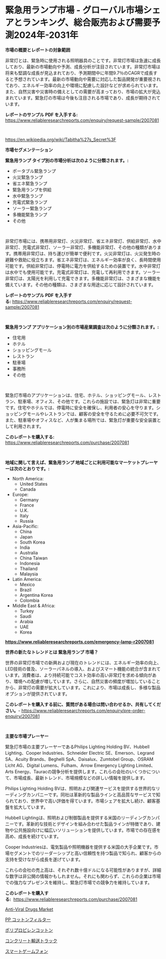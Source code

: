 <p><h1>緊急用ランプ市場 - グローバル市場シェアとランキング、総合販売および需要予測2024年-2031年</h1></p><p><strong>市場の概要とレポートの対象範囲</strong></p>
<p><p>非常灯とは、緊急時に使用される照明器具のことです。非常灯市場は急速に成長しており、最新の市場動向や予測、成長分析が注目されています。非常灯市場は将来も堅調な成長が見込まれており、予測期間中に年間9.7％のCAGRで成長すると予想されています。最新の市場動向や需要に対応した製品開発が重要視されており、エネルギー効率の向上や環境に配慮した設計などが求められています。また、自然災害や災害時の備えとしての需要が高まっており、市場の拡大が見込まれています。緊急灯の市場は今後も注目される市場であり、成長が期待されています。</p></p>
<p><strong>レポートのサンプル PDF を入手する:</strong> <a href="https://www.reliableresearchreports.com/enquiry/request-sample/2007081">https://www.reliableresearchreports.com/enquiry/request-sample/2007081</a></p>
<p>&nbsp;</p>
<p><a href="https://en.wikipedia.org/wiki/Tabitha%27s_Secret%3F">https://en.wikipedia.org/wiki/Tabitha%27s_Secret%3F</a></p>
<p><strong>市場セグメンテーション</strong></p>
<p><strong>緊急用ランプ タイプ別の市場分析は次のように分類されます。:</strong></p>
<p><ul><li>ポータブル緊急ランプ</li><li>火災緊急ランプ</li><li>省エネ緊急ランプ</li><li>緊急用ランプを供給</li><li>水中緊急ランプ</li><li>充電式緊急ランプ</li><li>ソーラー緊急ランプ</li><li>多機能緊急ランプ</li><li>その他</li></ul></p>
<p>&nbsp;</p>
<p><p>非常灯市場には、携帯用非常灯、火災非常灯、省エネ非常灯、供給非常灯、水中非常灯、充電式非常灯、ソーラー非常灯、多機能非常灯、その他の種類があります。携帯用非常灯は、持ち運びが簡単で便利です。火災非常灯は、火災発生時の避難や救助に役立ちます。省エネ非常灯は、エネルギー効率が良く、長時間使用可能です。供給非常灯は、停電時に電力を供給するための装置です。水中非常灯は水中でも使用可能です。充電式非常灯は、充電して再利用できます。ソーラー非常灯は、太陽光を利用して充電できます。多機能非常灯は、さまざまな機能を備えています。その他の種類は、さまざまな用途に応じて設計されています。</p></p>
<p><strong>レポートのサンプル PDF を入手する:</strong>&nbsp;<a href="https://www.reliableresearchreports.com/enquiry/request-sample/2007081">https://www.reliableresearchreports.com/enquiry/request-sample/2007081</a></p>
<p>&nbsp;</p>
<p><strong> 緊急用ランプ アプリケーション別の市場産業調査は次のように分類されます。:</strong></p>
<p><ul><li>住宅用</li><li>ホテル</li><li>ショッピングモール</li><li>レストラン</li><li>駐車場</li><li>事務所</li><li>その他</li></ul></p>
<p>&nbsp;</p>
<p><p>緊急灯市場のアプリケーションは、住宅、ホテル、ショッピングモール、レストラン、駐車場、オフィス、その他です。これらの施設では、緊急灯は非常に重要です。住宅やホテルでは、停電時に安全を確保し、利用者の安心を守ります。ショッピングモールやレストランでは、顧客の安全を守るために必要不可欠です。また、駐車場やオフィスなど、人が集まる場所では、緊急灯が重要な安全装置として利用されます。</p></p>
<p><strong>このレポートを購入する:</strong>&nbsp; <a href="https://www.reliableresearchreports.com/purchase/2007081">https://www.reliableresearchreports.com/purchase/2007081</a></p>
<p>&nbsp;</p>
<p><strong>地域に関して言えば、緊急用ランプ 地域ごとに利用可能なマーケットプレーヤーは次のとおりです。:</strong></p>
<p><ul>
    <li>
        North America:
        <ul>
            <li>United States</li>
            <li>Canada</li>
        </ul>
    </li>
    <li>
        Europe:
        <ul>
            <li>Germany</li>
            <li>France</li>
            <li>U.K.</li>
            <li>Italy</li>
            <li>Russia</li>
        </ul>
    </li>
    <li>
        Asia-Pacific:
        <ul>
            <li>China</li>
            <li>Japan</li>
            <li>South Korea</li>
            <li>India</li>
            <li>Australia</li>
            <li>China Taiwan</li>
            <li>Indonesia</li>
            <li>Thailand</li>
            <li>Malaysia</li>
        </ul>
    </li>
    <li>
        Latin America:
        <ul>
            <li>Mexico</li>
            <li>Brazil</li>
            <li>Argentina Korea</li>
            <li>Colombia</li>
        </ul>
    </li>
    <li>
        Middle East & Africa:
        <ul>
            <li>Turkey</li>
            <li>Saudi</li>
            <li>Arabia</li>
            <li>UAE</li>
            <li>Korea</li>
        </ul>
    </li>
    </ul></p>
<p><strong><a href="https://www.reliableresearchreports.com/emergency-lamp-r2007081">https://www.reliableresearchreports.com/emergency-lamp-r2007081</a></strong>&nbsp;</p>
<p><strong>世界の新たなトレンドとは 緊急用ランプ 市場？</strong></p>
<p><p>世界の非常灯市場での新興および現在のトレンドには、エネルギー効率の向上、LED技術の普及、ソーラーパネルの導入、およびスマート機能の統合が含まれています。消費者は、より持続可能でコスト効率の高い非常灯を求める傾向があり、環境への配慮が増しています。さらに、自然災害の頻度が増加していることから、非常灯の需要が拡大しています。これにより、市場は成長し、多様な製品オプションが提供されています。</p></p>
<p><strong>このレポートを購入する前に、質問がある場合は問い合わせるか、共有してください。</strong>- <a href="https://www.reliableresearchreports.com/enquiry/pre-order-enquiry/2007081">https://www.reliableresearchreports.com/enquiry/pre-order-enquiry/2007081</a></p>
<p>&nbsp;</p>
<p><strong>主要な市場プレーヤー</strong></p>
<p><p>緊急灯市場の主要プレーヤーであるPhilips Lighting Holding BV、Hubbell Lighting、Cooper Industries、Schneider Electric SE、Emerson、Legrand SA、Acuity Brands、Beghelli SpA、Daisalux、Zumtobel Group、OSRAM Licht AG、Digital Lumens、Fulham、Arrow Emergency Lighting Limited、Arts Energy、Tauracの競争分析を提供します。これらの会社のいくつかについて、市場成長、最新トレンド、市場規模などの詳しい情報を提供します。</p><p>Philips Lighting Holding BVは、照明および関連サービスを提供する世界的なリーディングカンパニーです。同社は革新的な製品ラインと高品質なサービスで知られており、世界中で高い評価を得ています。市場シェアを拡大し続け、顧客基盤を拡大しています。</p><p>Hubbell Lightingは、照明および制御製品を提供する米国のリーディングカンパニーです。革新的な技術とデザインを組み合わせた製品ラインが特徴であり、建物や公共施設向けに幅広いソリューションを提供しています。市場での存在感を高め、成長を続けています。</p><p>Cooper Industriesは、電気製品や照明機器を提供する米国の大手企業です。市場セグメントでのリーダーシップと高い信頼性を持つ製品で知られ、顧客からの支持を受けながら成長を遂げています。</p><p>これらの会社の売上高は、それぞれ数十億ドルになる可能性がありますが、詳細な数字は非公開の情報かもしれません。それにも関わらず、これらの企業は市場での強力なプレゼンスを維持し、緊急灯市場での競争力を維持しています。</p></p>
<p><strong>このレポートを購入する:</strong>&nbsp;&nbsp;<a href="https://www.reliableresearchreports.com/purchase/2007081">https://www.reliableresearchreports.com/purchase/2007081</a></p>
<p><p><a href="https://issuu.com/reportprime-2/docs/anti-viral-drugs-market-size-2030.pptx">Anti-Viral Drugs Market</a></p><p><a href="https://github.com/DanykaKilback/Market-Research-Report-List-2/blob/main/83855169012.md">PP コットンフィルター</a></p><p><a href="https://github.com/RandallRunte2023/Market-Research-Report-List-2/blob/main/61084759011.md">ポリプロピレンコットン</a></p><p><a href="https://medium.com/@kimjmgeh81/%E6%AC%A1%E3%81%AE%E6%96%87%E3%82%92%E6%97%A5%E6%9C%AC%E8%AA%9E%E3%81%AB%E7%BF%BB%E8%A8%B3%E3%81%99%E3%82%8B%E3%81%A8-%E3%82%B0%E3%83%AD%E3%83%BC%E3%83%90%E3%83%AB%E3%81%AA%E3%82%B3%E3%83%B3%E3%82%AF%E3%83%AA%E3%83%BC%E3%83%88%E8%BC%B8%E9%80%81%E3%83%88%E3%83%A9%E3%83%83%E3%82%AF%E3%81%AE%E5%B8%82%E5%A0%B4%E5%8B%95%E5%90%91-2024%E5%B9%B4-2031%E5%B9%B4-%E3%81%8A%E3%82%88%E3%81%B3%E5%9C%B0%E5%9F%9F-%E8%A3%BD%E5%93%81-%E3%82%A8%E3%83%B3%E3%83%89%E3%83%A6%E3%83%BC%E3%82%BA%E5%88%A5%E3%81%AE%E4%BA%88%E6%B8%AC%E3%81%AB%E3%81%AA%E3%82%8A%E3%81%BE%E3%81%99-40d303d60ca3">コンクリート輸送トラック</a></p><p><a href="https://medium.com/@nhteumcc68/%E3%82%B9%E3%83%9E%E3%83%BC%E3%83%88%E3%82%B2%E3%83%BC%E3%83%A0%E6%90%BA%E5%B8%AF%E9%9B%BB%E8%A9%B1%E3%81%AE%E5%B8%82%E5%A0%B4%E3%82%B7%E3%82%A7%E3%82%A2%E3%81%A8%E6%96%B0%E3%81%97%E3%81%84%E3%83%88%E3%83%AC%E3%83%B3%E3%83%89%E5%88%86%E6%9E%90-%E3%81%9D%E3%81%AE%E3%82%BF%E3%82%A4%E3%83%97-%E3%82%A2%E3%83%97%E3%83%AA%E3%82%B1%E3%83%BC%E3%82%B7%E3%83%A7%E3%83%B3-%E3%82%A8%E3%83%B3%E3%83%89%E3%83%A6%E3%83%BC%E3%82%B9%E3%81%AB%E3%82%88%E3%82%8B%E4%BA%88%E6%B8%AC2024%E5%B9%B4%E3%81%8B%E3%82%892031%E5%B9%B4%E3%81%BE%E3%81%A7-67ded49de9fb">スマートゲームフォン</a></p></p>
